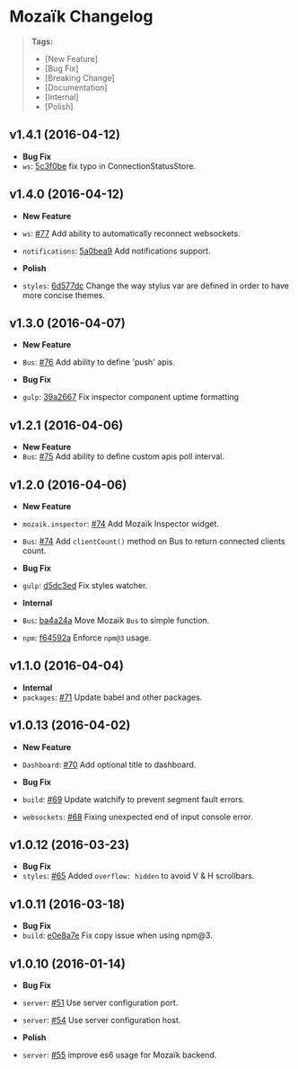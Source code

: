 # Mozaïk Changelog

> **Tags:**
> - [New Feature]
> - [Bug Fix]
> - [Breaking Change]
> - [Documentation]
> - [Internal]
> - [Polish]


## v1.4.1 (2016-04-12)

* **Bug Fix**
 * `ws`: [5c3f0be](https://github.com/plouc/mozaik/commit/5c3f0becb607ad782193a509d8802ca2473ea965) fix typo in ConnectionStatusStore.


## v1.4.0 (2016-04-12)

* **New Feature**
 * `ws`: [#77](https://github.com/plouc/mozaik/pull/77) Add ability to automatically reconnect websockets.
 * `notifications`: [5a0bea9](https://github.com/plouc/mozaik/commit/5a0bea974be433701af8365d2fb5e66aaef94457) Add notifications support.

* **Polish**
 * `styles`: [6d577dc](https://github.com/plouc/mozaik/commit/6d577dc771915a19fe6b8a326f7059e8e33b091b) Change the way stylus var are defined in order to have more concise themes.


## v1.3.0 (2016-04-07)

* **New Feature**
 * `Bus`: [#76](https://github.com/plouc/mozaik/pull/76) Add ability to define 'push' apis.

* **Bug Fix**
 * `gulp`: [39a2667](https://github.com/plouc/mozaik/commit/39a2667cf53ae448eaf859364a984a263e7d9c13) Fix inspector component uptime formatting


## v1.2.1 (2016-04-06)

* **New Feature**
 * `Bus`: [#75](https://github.com/plouc/mozaik/pull/75) Add ability to define custom apis poll interval.


## v1.2.0 (2016-04-06)

* **New Feature**
 * `mozaik.inspector`: [#74](https://github.com/plouc/mozaik/pull/74) Add Mozaïk Inspector widget.
 * `Bus`: [#74](https://github.com/plouc/mozaik/pull/74) Add `clientCount()` method on Bus to return connected clients count.
 
* **Bug Fix**
 * `gulp`: [d5dc3ed](https://github.com/plouc/mozaik/commit/d5dc3edcff30d897ab9506646bf11daa9340bf73) Fix styles watcher.

* **Internal**
 * `Bus`: [ba4a24a](https://github.com/plouc/mozaik/commit/ba4a24ad94213bcdb89c3f7d3086a5b4900a6659) Move Mozaïk `Bus` to simple function.
 * `npm`: [f64592a](https://github.com/plouc/mozaik/commit/f64592ae6d89c26f9c4a83eacfcf37f71b59921c) Enforce `npm@3` usage.


## v1.1.0 (2016-04-04)

* **Internal**
 * `packages`: [#71](https://github.com/plouc/mozaik-ext-travis/pull/71) Update babel and other packages.


## v1.0.13 (2016-04-02)

* **New Feature**
 * `Dashboard`: [#70](https://github.com/plouc/mozaik/pull/70) Add optional title to dashboard.
 
* **Bug Fix**
 * `build`: [#69](https://github.com/plouc/mozaik/pull/69) Update watchify to prevent segment fault errors.
 * `websockets`: [#68](https://github.com/plouc/mozaik/pull/68) Fixing unexpected end of input console error.


## v1.0.12 (2016-03-23)

* **Bug Fix**
 * `styles`: [#65](https://github.com/plouc/mozaik/pull/65) Added `overflow: hidden` to avoid V & H scrollbars.


## v1.0.11 (2016-03-18)

* **Bug Fix**
 * `build`: [e0e8a7e](https://github.com/plouc/mozaik/commit/e0e8a7e7adf3824c4fff9783153803947568945e) Fix copy issue when using npm@3.


## v1.0.10 (2016-01-14)

* **Bug Fix**
 * `server`: [#51](https://github.com/plouc/mozaik/pull/51) Use server configuration port.
 * `server`: [#54](https://github.com/plouc/mozaik/pull/54) Use server configuration host.

* **Polish**
 * `server`: [#55](https://github.com/plouc/mozaik/pull/55) improve es6 usage for Mozaïk backend.
